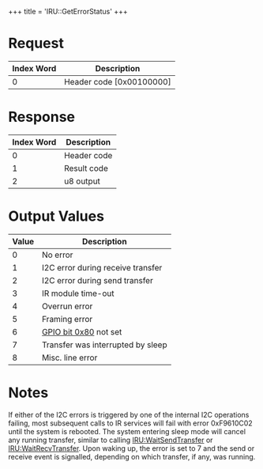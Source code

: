 +++
title = 'IRU::GetErrorStatus'
+++

# Request

| Index Word | Description                |
|------------|----------------------------|
| 0          | Header code \[0x00100000\] |

# Response

| Index Word | Description |
|------------|-------------|
| 0          | Header code |
| 1          | Result code |
| 2          | u8 output   |

# Output Values

| Value | Description                                                 |
|-------|-------------------------------------------------------------|
| 0     | No error                                                    |
| 1     | I2C error during receive transfer                           |
| 2     | I2C error during send transfer                              |
| 3     | IR module time-out                                          |
| 4     | Overrun error                                               |
| 5     | Framing error                                               |
| 6     | [GPIO bit 0x80](GPIO_Services#gpio_bits "wikilink") not set |
| 7     | Transfer was interrupted by sleep                           |
| 8     | Misc. line error                                            |

# Notes

If either of the I2C errors is triggered by one of the internal I2C operations failing, most subsequent calls to IR services will fail with error 0xF9610C02 until the system is rebooted.
The system entering sleep mode will cancel any running transfer, similar to calling [IRU:WaitSendTransfer](IRU:WaitSendTransfer "wikilink") or [IRU:WaitRecvTransfer](IRU:WaitRecvTransfer "wikilink").
Upon waking up, the error is set to 7 and the send or receive event is signalled, depending on which transfer, if any, was running.
